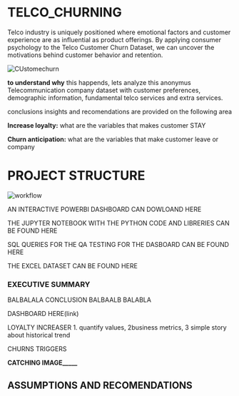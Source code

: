 # TELCO_CHURNING
Telco industry is uniquely positioned where emotional factors and customer experience are as influential as product offerings. By applying consumer psychology to the Telco Customer Churn Dataset, we can uncover the motivations behind customer behavior and retention.

![CUstomechurn](https://github.com/user-attachments/assets/498fb735-56e5-4096-89f6-7fb6af41754b)

**to understand why** this happends, lets analyze this anonymus Telecommunication company dataset with customer preferences, demographic information, fundamental telco services and extra services.

conclusions insights and recomendations are provided on the following area

**Increase loyalty:** what are the variables that makes customer STAY

**Churn anticipation:** what are the variables that make customer leave or company

# PROJECT STRUCTURE

![workflow](https://github.com/user-attachments/assets/a47584bd-d906-42a8-8c3a-38bc588b469c)

AN INTERACTIVE POWERBI DASHBOARD CAN DOWLOAND HERE

THE JUPYTER NOTEBOOK WITH THE PYTHON CODE AND LIBRERIES CAN BE FOUND HERE

SQL QUERIES FOR THE QA TESTING FOR THE DASBOARD CAN BE FOUND HERE 

THE EXCEL DATASET CAN BE FOUND HERE

### EXECUTIVE SUMMARY 
BALBALALA CONCLUSION BALBAALB BALABLA 

DASHBOARD HERE(link)

LOYALTY INCREASER   1. quantify values, 2business metrics, 3 simple story about historical trend 

CHURNS TRIGGERS 

**CATCHING IMAGE_____**

## ASSUMPTIONS AND RECOMENDATIONS
